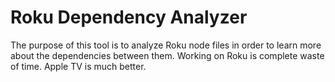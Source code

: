 # Roku Dependency Analyzer
The purpose of this tool is to analyze Roku node files in order to learn more about the dependencies between them.
Working on Roku is complete waste of time. Apple TV is much better.
